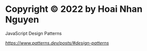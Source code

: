 # Copyright © 2022 by Hoai Nhan Nguyen
JavaScript Design Patterns

<em>https://www.patterns.dev/posts/#design-patterns</em>
